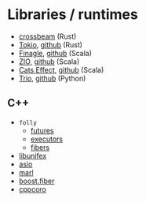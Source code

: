 # Libraries / runtimes

- [crossbeam](https://github.com/crossbeam-rs/crossbeam) (Rust)
- [Tokio](https://tokio.rs/), [github](https://github.com/tokio-rs/tokio) (Rust)
- [Finagle](http://twitter.github.io/finagle/), [github](https://github.com/twitter/finagle) (Scala)
- [ZIO](https://zio.dev/), [github](https://github.com/zio/zio) (Scala)
- [Cats Effect](https://typelevel.org/cats-effect/), [github](https://github.com/typelevel/cats-effect) (Scala)  
- [Trio](https://trio.readthedocs.io/en/stable/), [github](https://github.com/python-trio/trio) (Python)
  
## C++

- `folly`
  - [futures](https://github.com/facebook/folly/tree/master/folly/futures)
  - [executors](https://github.com/facebook/folly/tree/master/folly/executors)
  - [fibers](https://github.com/facebook/folly/tree/master/folly/fibers)
- [libunifex](https://github.com/facebookexperimental/libunifex)
- [asio](https://github.com/chriskohlhoff/asio)
- [marl](https://github.com/google/marl)  
- [boost.fiber](https://github.com/boostorg/fiber)
- [cppcoro](https://github.com/lewissbaker/cppcoro)
